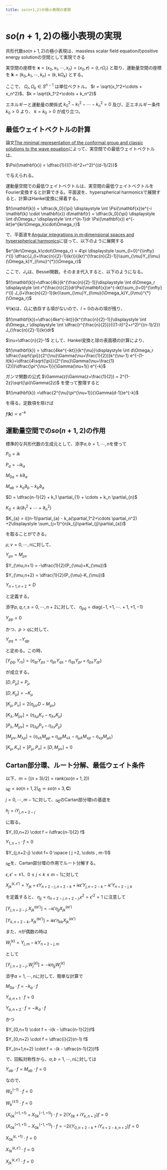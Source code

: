 ```yaml
---
title: so(n+1,2)の極小表現の実現
---
```

# $so(n+1,2)$の極小表現の実現

共形代数$so(n+1,2)$の極小表現は、massless scalar field equationのpositive energy solutionの空間として実現できる

実空間の座標を
$\mathbf{x} = (x_0,x_1,\cdots,x_n)=(x_0,\mathbf{r})=(t,r\Omega_r)$
と取り、運動量空間の座標を
$\mathbf{k} = (k_0,k_1,\cdots,k_n)=(k,k\Omega_k)$
とする。

ここで、
$\Omega_r ,\Omega_k \in S^{n-1}$
は単位ベクトル。
$r = \sqrt{x_1^2+\cdots + x_n^2}$、$k = \sqrt{k_1^2+\cdots + k_n^2}$

エネルギーと運動量の関係式
$k_0^2 - k_1^2 - \cdots - k_n^2=0$
及び、正エネルギー条件
$k_0 >0$
より、
$k=k_0 > 0$
が成り立つ。


## 最低ウェイトベクトルの計算
論文[The minimal representation of the conformal group and classic solutions to the wave equation](https://arxiv.org/abs/0901.2280)によって、実空間での最低ウェイトベクトルは、

$\Psi(\mathbf{x}) = \dfrac{1}{((1-it)^2+r^2)^{(d-1)/2}}$

で与えられる。

運動量空間での最低ウェイトベクトルは、実空間の最低ウェイトベクトルをFourier変換すると計算できる。平面波を、hyperspherical harmonicsで展開すると、計算はHankel変換に帰着する。

$f(\mathbf{k}) = \dfrac{k_0}{\pi} \displaystyle \int \Psi(\mathbf{x})e^{-i \mathbf{k} \cdot \mathbf{x}} d\mathbf{r} = \dfrac{k_0}{\pi} \displaystyle \int d\Omega_r \displaystyle \int r^{n-1}dr \Psi(\mathbf{x}) e^{-ikt}e^{ikr\Omega_k\cdot\Omega_r}$

で、平面波を[Angular integrations in m‐dimensional spaces and hyperspherical harmonics](https://doi.org/10.1002/qua.560220406)に従って、以下のように展開する

$e^{ikr\Omega_k\cdot\Omega_r} = 4\pi \displaystyle \sum_{l=0}^{\infty} i^{l} \dfrac{J_{l+\frac{n}{2}-1}(kr)}{(kr)^{\frac{n}{2}-1}}\sum_{\mu}Y_{l\mu}(\Omega_k)Y_{l\mu}^{*}(\Omega_r)$

ここで、$J_{\nu}$は、Bessel関数。そのまま代入すると、以下のようになる。

$f(\mathbf{k})=\dfrac{4k}{k^{\frac{n}{2}-1}}\displaystyle \int d\Omega_r \displaystyle \int r^{\frac{n}{2}}dr\Psi(\mathbf{x})e^{-ikt}\sum_{l=0}^{\infty} i^{l} J_{l+\frac{n}{2}-1}(kr)\sum_{\mu}Y_{l\mu}(\Omega_k)Y_{l\mu}^{*}(\Omega_r)$

$\Psi(\mathbf{x})$は、$\Omega_r$に依存する項がないので、$l=0$のみの項が残り、

$f(\mathbf{k})=\dfrac{4ke^{-ikt}}{k^{\frac{n}{2}-1}}\displaystyle \int d\Omega_r \displaystyle \int \dfrac{r^{\frac{n}{2}}}{((1-it)^2+r^2)^{(n-1)/2}} J_{\frac{n}{2}-1}(kr)dr$

$\nu=\dfrac{n}{2}-1$
として、Hankel変換と球の表面積の計算により、

$f(\mathbf{k}) = \dfrac{4ke^{-ikt}}{k^{\nu}}\displaystyle \int d\Omega_r \dfrac{\sqrt{\pi}}{2^{\nu}\Gamma(\nu+\frac{1}{2})}k^{\nu-1} e^{-(1-it)k}=\dfrac{4\sqrt{\pi}}{2^{\nu}\Gamma(\nu+\frac{1}{2})}\dfrac{\pi^{\nu+1}}{\Gamma(\nu+1)} e^{-k}$

ガンマ関数の公式
$\Gamma(z)\Gamma(z+\frac{1}{2}) = 2^{1-2z}\sqrt{\pi}\Gamma(2z)$
を使って整理すると

$f(\mathbf{k}) =\dfrac{2^{\nu}\pi^{\nu+1}}{\Gamma(d-1)}e^{-k}$

を得る。定数項を除けば

$f(\mathbf{k}) \propto e^{-k}$



## 運動量空間での$so(n+1,2)$の作用
標準的な共形代数の生成元として、添字$a,b=1,\cdots,n$を使って

$P_0 = i k$

$P_{a} = -i k_a$

$M_{0a} = k \partial_{a}$

$M_{ab} = k_a \partial_{b} - k_b \partial_{a}$

$D = \dfrac{n-1}{2} + k_1 \partial_{1} + \cdots + k_n \partial_{n}$

$K_0 = ik(\partial_{1}^2 + \cdots + \partial_{n}^2)$

$K_{a} = i((n-1)\partial_{a} - k_a(\partial_1^2+\cdots \partial_n^2) +2\displaystyle \sum_{j=1}^{n}k_{j}\partial_{j}\partial_{a})$

を取ることができる。


$\mu,\nu=0,\cdots,n$に対して、

$Y_{\mu\nu} = M_{\mu\nu}$

$Y_{\mu,n+1} = -\dfrac{1}{2}(P_{\mu}+K_{\mu})$

$Y_{\mu,n+2} = \dfrac{1}{2}(P_{\mu}-K_{\mu})$

$Y_{n+1,n+2} = D$

と定義する。


添字$p,q,r,s=0,\cdots , n+2$に対して、
$\eta_{pq} = \mathrm{diag}(-1,+1 ,\cdots .+1,+1,-1)$

$Y_{pp} = 0$

かつ、$p>q$に対して、

$Y_{pq} = -Y_{qp}$

と定める。この時、

$[Y_{pq},Y_{rs}] = \left(\eta_{qr}Y_{ps} -\eta_{pr}Y_{qs} - \eta_{qs} Y_{pr} + \eta_{ps} Y_{qr}\right)$

が成立する。

$[D,P_{\mu}]=P_{\mu}$

$[D,K_{\mu}]=-K_{\mu}$

$[K_{\mu},P_{\nu}] = 2(\eta_{\mu\nu} D - M_{\mu\nu})$

$[K_{\lambda} , M_{\mu\nu}] = (\eta_{\lambda\mu}K_{\nu}-\eta_{\lambda\nu}K_{\mu})$

$[P_{\lambda} , M_{\mu\nu}] = (\eta_{\lambda\mu}P_{\nu}-\eta_{\lambda\nu}P_{\mu})$

$[M_{\mu\nu},M_{\lambda\rho}] = (\eta_{\nu\lambda}M_{\mu\rho}+\eta_{\mu\rho}M_{\nu\lambda}-\eta_{\mu\lambda}M_{\nu\rho}-\eta_{\nu\rho}M_{\mu\lambda})$

$[K_{\mu},K_{\nu}] = [P_{\mu},P_{\nu}] = [D,M_{\mu\nu}] = 0$


## Cartan部分環、ルート分解、最低ウェイト条件
以下、$m=[(n+3)/2]=\mathrm{rank}(so(n+1,2))$

$\mathfrak{g}_{\mathbf{C}} = so(n+1,2)_{\mathbf{C}} \simeq so(n+3,\mathbf{C})$

$j=0, \cdots , m-1$に対して、$\mathfrak{g}_{\mathbf{C}}$のCartan部分環$\mathfrak{h}$の基底を

$h_j = i Y_{j,n+2-j}$

に取る。


$Y_{0,n+2} \cdot f = i\dfrac{n-1}{2} f$

$Y_{1,n+1} \cdot f = 0$

$Y_{j,n+2-j} \cdot f= 0 \space ( j =2, \cdots , m-1)$

$\mathfrak{g}_{\mathbf{C}}$を、Cartan部分環の作用でルート分解する。

$\epsilon,\epsilon'=\pm 1$、$0 \le j \lt k \le m-1$に対して

$X_{jk}^{(\epsilon,\epsilon')} =Y_{jk} + \epsilon Y_{n+2-j,n+2-k} + i\epsilon \epsilon' Y_{j,n+2-k} - i \epsilon' Y_{n+2-j,k}$

を定義すると、
$\eta_{jj}=\eta_{n+2-j,n+2-j}$,$\epsilon^2=\epsilon'^2=1$
に注意して

$[Y_{j,n+2-j},X_{jk}^{(\epsilon\epsilon')}] = -i \epsilon' \eta_{jj} X_{jk}^{(\epsilon\epsilon')}$

$[Y_{k,n+2-k},X_{jk}^{(\epsilon\epsilon')}] = i \epsilon \epsilon' \eta_{kk} X_{jk}^{(\epsilon \epsilon')}$

また、$n$が偶数の時は

$W_{j}^{(\epsilon)} = Y_{j,m} - i \epsilon Y_{n+2-j,m}$

として

$[Y_{j,n+2-j} , W_{j}^{(\epsilon)}] = -i \epsilon \eta_{jj} W_{j}^{(\epsilon)}$

添字$a=1,\cdots,n$に対して、簡単な計算で

$M_{0a} \cdot f = -k_a \cdot f$

$Y_{a,n+1} \cdot f = 0$

$Y_{a,n+2} \cdot f = -ik_a \cdot f$

かつ

$Y_{0,n+1} \cdot f = -i(k - \dfrac{n-1}{2})f$

$Y_{0,n+2} \cdot f = \dfrac{i}{2}(n-1) f$

$Y_{n+1,n+2} \cdot f = -(k - \dfrac{n-1}{2})f$

で、回転対称性から、$a,b=1,\cdots,n$に対しては

$Y_{ab} \cdot f = M_{ab} \cdot f = 0$

なので、

$W_{0}^{(-1)} \cdot f =0$

$W_{k}^{(\pm 1)} \cdot f = 0$

$(X_{0k}^{(+1,+1)} +X_{0k}^{(-1,+1)})\cdot f = 2(Y_{0k} + i Y_{k,n+2})f = 0$

$(X_{0k}^{(+1,+1)} - X_{0k}^{(-1,+1)})\cdot f=-2i(Y_{0,n+2-k}+iY_{n+2-k,n+2})f = 0$

$X_{0k}^{(\epsilon,+1)} \cdot f = 0$

$X_{1k}^{(\epsilon,\epsilon')} \cdot f = 0$

$X_{jk}^{(\epsilon,\epsilon')} \cdot f = 0$
